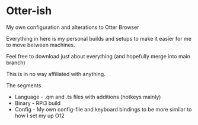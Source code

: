 # Otter-ish
My own configuration and alterations to Otter Browser

Everything in here is my personal builds and setups to make it easier for me to move between machines.

Feel free to download just about everything (and hopefully merge into main branch)

This is in no way affiliated with anything.

The segments
 * Language - .qm and .ts files with additions (hotkeys mainly)
 * Binary - RPi3 build
 * Config - My own config-file and keyboard bindings to be more similar to how I set my up O12
